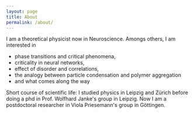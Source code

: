 ```yaml
---
layout: page
title: About
permalink: /about/
---
```


I am a theoretical physicist now in Neuroscience. Amongs others, I am
interested in 

  - phase transitions and critical phenomena,
  - criticality in neural networks,
  - effect of disorder and correlations, 
  - the analogy between particle condensation and polymer aggregation
  - and what comes along the way

Short course of scientific life:
I studied physics in Leipzig and Zürich before doing a phd in Prof. Wolfhard
Janke's group in Leipzig. Now I am a postdoctoral researcher in Viola
Priesemann's group in Göttingen. 
